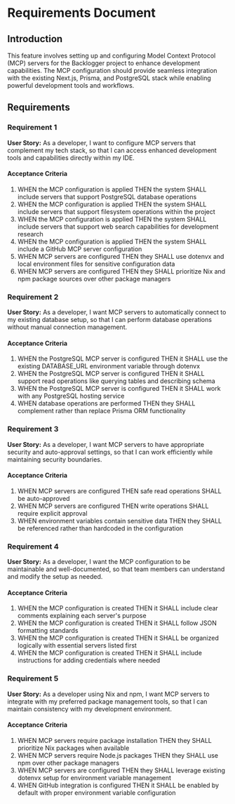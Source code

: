 # Requirements Document

## Introduction

This feature involves setting up and configuring Model Context Protocol (MCP) servers for the Backlogger project to enhance development capabilities. The MCP configuration should provide seamless integration with the existing Next.js, Prisma, and PostgreSQL stack while enabling powerful development tools and workflows.

## Requirements

### Requirement 1

**User Story:** As a developer, I want to configure MCP servers that complement my tech stack, so that I can access enhanced development tools and capabilities directly within my IDE.

#### Acceptance Criteria

1. WHEN the MCP configuration is applied THEN the system SHALL include servers that support PostgreSQL database operations
2. WHEN the MCP configuration is applied THEN the system SHALL include servers that support filesystem operations within the project
3. WHEN the MCP configuration is applied THEN the system SHALL include servers that support web search capabilities for development research
4. WHEN the MCP configuration is applied THEN the system SHALL include a GitHub MCP server configuration
5. WHEN MCP servers are configured THEN they SHALL use dotenvx and local environment files for sensitive configuration data
6. WHEN MCP servers are configured THEN they SHALL prioritize Nix and npm package sources over other package managers

### Requirement 2

**User Story:** As a developer, I want MCP servers to automatically connect to my existing database setup, so that I can perform database operations without manual connection management.

#### Acceptance Criteria

1. WHEN the PostgreSQL MCP server is configured THEN it SHALL use the existing DATABASE_URL environment variable through dotenvx
2. WHEN the PostgreSQL MCP server is configured THEN it SHALL support read operations like querying tables and describing schema
3. WHEN the PostgreSQL MCP server is configured THEN it SHALL work with any PostgreSQL hosting service
4. WHEN database operations are performed THEN they SHALL complement rather than replace Prisma ORM functionality

### Requirement 3

**User Story:** As a developer, I want MCP servers to have appropriate security and auto-approval settings, so that I can work efficiently while maintaining security boundaries.

#### Acceptance Criteria

1. WHEN MCP servers are configured THEN safe read operations SHALL be auto-approved
2. WHEN MCP servers are configured THEN write operations SHALL require explicit approval
3. WHEN environment variables contain sensitive data THEN they SHALL be referenced rather than hardcoded in the configuration

### Requirement 4

**User Story:** As a developer, I want the MCP configuration to be maintainable and well-documented, so that team members can understand and modify the setup as needed.

#### Acceptance Criteria

1. WHEN the MCP configuration is created THEN it SHALL include clear comments explaining each server's purpose
2. WHEN the MCP configuration is created THEN it SHALL follow JSON formatting standards
3. WHEN the MCP configuration is created THEN it SHALL be organized logically with essential servers listed first
4. WHEN the MCP configuration is created THEN it SHALL include instructions for adding credentials where needed

### Requirement 5

**User Story:** As a developer using Nix and npm, I want MCP servers to integrate with my preferred package management tools, so that I can maintain consistency with my development environment.

#### Acceptance Criteria

1. WHEN MCP servers require package installation THEN they SHALL prioritize Nix packages when available
2. WHEN MCP servers require Node.js packages THEN they SHALL use npm over other package managers
3. WHEN MCP servers are configured THEN they SHALL leverage existing dotenvx setup for environment variable management
4. WHEN GitHub integration is configured THEN it SHALL be enabled by default with proper environment variable configuration